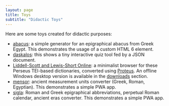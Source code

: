 ```yaml
---
layout: page
title: Toys
subtitle: "Didactic Toys"
---
```


Here are some toys created for didactic purposes:

- [abacus](toys/abacus/abacus.html): a simple generator for an epigraphical abacus from Greek Egypt. This demonstrates the usage of a custom HTML 6 element.
- [daskalos](https://myrmex-daskalos.surge.sh/): this shows a tiny interactive quiz tool fed by a JSON document.
- [Liddell-Scott and Lewis-Short Online](https://lsj.fusi-soft.com): a minimalist browser for these Perseus TEI-based dictionaries, converted using [Proteus](proteus.md). An offline Windows desktop version is available in the [downloads](downloads.md) section.
- [mensor](https://myrmex-mensor.surge.sh/): ancient measurement units converter (Greek, Roman, Egyptian). This demonstrates a simple PWA app.
- [sigla](https://myrmex-sigla.surge.sh/): Roman and Greek epigraphical abbreviations, perpetual Roman calendar, ancient eras converter. This demonstrates a simple PWA app.
